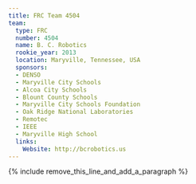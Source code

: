 ```yaml
---
title: FRC Team 4504
team:
  type: FRC
  number: 4504
  name: B. C. Robotics
  rookie_year: 2013
  location: Maryville, Tennessee, USA
  sponsors:
  - DENSO
  - Maryville City Schools
  - Alcoa City Schools
  - Blount County Schools
  - Maryville City Schools Foundation
  - Oak Ridge National Laboratories
  - Remotec
  - IEEE
  - Maryville High School
  links:
    Website: http://bcrobotics.us
---
```


{% include remove_this_line_and_add_a_paragraph %}